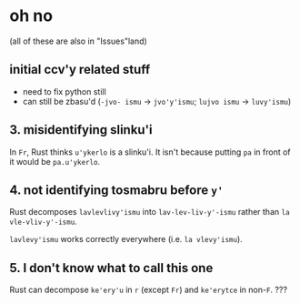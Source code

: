 # oh no

(all of these are also in "Issues"land)

## initial ccv'y related stuff

- need to fix python still
- can still be zbasu'd (`-jvo- ismu` → `jvo'y'ismu`; `lujvo ismu` → `luvy'ismu`)

## 3. misidentifying slinku'i

In `Fr`, Rust thinks `u'ykerlo` is a slinku'i. It isn't because putting `pa` in front of it would be `pa.u'ykerlo`.

## 4. not identifying tosmabru before `y'`

Rust decomposes `lavlevlivy'ismu` into `lav-lev-liv-y'-ismu` rather than `la vle-vliv-y'-ismu`.

`lavlevy'ismu` works correctly everywhere (i.e. `la vlevy'ismu`).

## 5. I don't know what to call this one

Rust can decompose `ke'ery'u` in `r` (except `Fr`) and `ke'erytce` in non-`F`. ???
